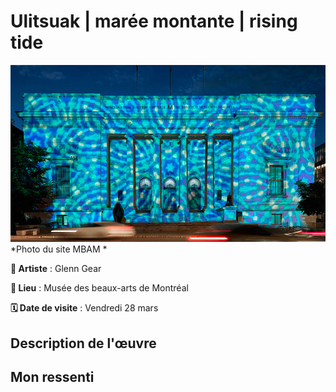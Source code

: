#  Ulitsuak | marée montante | rising tide

![image_expo](/exposition_individuelle/media/Rising_Tide.jpg)
*Photo du site MBAM *

**🎨 Artiste** : Glenn Gear  

**📍 Lieu** : Musée des beaux-arts de Montréal

**🗓️ Date de visite** : Vendredi 28 mars

##  Description de l'œuvre

##  Mon ressenti
